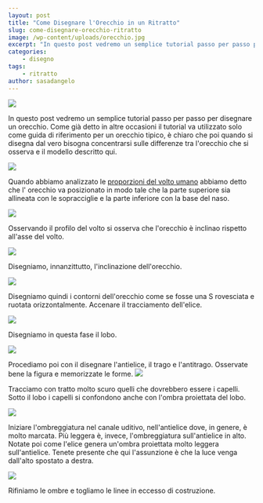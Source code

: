 ```yaml
---
layout: post
title: "Come Disegnare l'Orecchio in un Ritratto"
slug: come-disegnare-orecchio-ritratto
image: /wp-content/uploads/orecchio.jpg
excerpt: "In questo post vedremo un semplice tutorial passo per passo per disegnare un orecchio. Come già detto in altre occasioni il tutorial va utilizzato solo"
categories:
    - disegno
tags:
    - ritratto
author: sasadangelo
---
```


![](https://www.disegnoepittura.it/wp-content/uploads/orecchio.jpg)

In questo post vedremo un semplice tutorial passo per passo per disegnare un orecchio. Come già detto in altre occasioni il tutorial va utilizzato solo come guida di riferimento per un orecchio tipico, è chiaro che poi quando si disegna dal vero bisogna concentrarsi sulle differenze tra l'orecchio che si osserva e il modello descritto qui.

![](https://www.disegnoepittura.it/wp-content/uploads/proporzioni-viso-8.jpg)

Quando abbiamo analizzato le [proporzioni del volto umano](https://www.disegnoepittura.it/proporzioni-viso/) abbiamo detto che l' orecchio va posizionato in modo tale che la parte superiore sia allineata con le sopracciglie e la parte inferiore con la base del naso.

![](https://www.disegnoepittura.it/wp-content/uploads/orecchio11.jpg)

Osservando il profilo del volto si osserva che l'orecchio è inclinao rispetto all'asse del volto.

![](https://www.disegnoepittura.it/wp-content/uploads/orecchio1.jpg)

Disegniamo, innanzittutto, l'inclinazione dell'orecchio.

![](https://www.disegnoepittura.it/wp-content/uploads/orecchio3.jpg)

Disegniamo quindi i contorni dell'orecchio come se fosse una S rovesciata e ruotata orizzontalmente. Accenare il tracciamento dell'elice.

![](https://www.disegnoepittura.it/wp-content/uploads/orecchio4.jpg)

Disegniamo in questa fase il lobo.

![](https://www.disegnoepittura.it/wp-content/uploads/orecchio5.jpg)

Procediamo poi con il disegnare l'antielice, il trago e l'antitrago. Osservate bene la figura e memorizzate le forme. ![](https://www.disegnoepittura.it/wp-content/uploads/orecchio6.jpg)

Tracciamo con tratto molto scuro quelli che dovrebbero essere i capelli. Sotto il lobo i capelli si confondono anche con l'ombra proiettata del lobo.

![](https://www.disegnoepittura.it/wp-content/uploads/orecchio7.jpg)

Iniziare l'ombreggiatura nel canale uditivo, nell'antielice dove, in genere, è molto marcata. Più leggera è, invece, l'ombreggiatura sull'antielice in alto. Notate poi come l'elice genera un'ombra proiettata molto leggera sull'antielice. Tenete presente che qui l'assunzione è che la luce venga dall'alto spostato a destra.

![](https://www.disegnoepittura.it/wp-content/uploads/orecchio9.jpg)

Rifiniamo le ombre e togliamo le linee in eccesso di costruzione.
